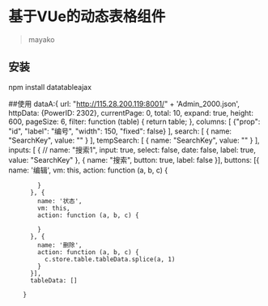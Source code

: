 # 基于VUe的动态表格组件

> mayako

## 安装
npm install datatableajax

##使用
 <my-table :sdata="dataA" style="width: 1200px"></my-table>
 dataA:{
          url: "http://115.28.200.119:8001/" + 'Admin_2000.json',
          httpData: {PowerID: 2302},
          currentPage: 0,
          total: 10,
          expand: true,
          height: 600,
          pageSize: 6,
          filter: function (table) {
            return table;
          },
          columns: [
            {"prop": "id", "label": "编号", "width": 150, "fixed": false}
          ],
          search: [
            {
              name: "SearchKey",
              value: ""
            }
          ],
          tempSearch: [
            {
              name: "SearchKey",
              value: ""
            }
          ],
          inputs: [
            {
//							name: "搜索1",
              input: true,
              select: false,
              date: false,
              label: true,
              value: "SearchKey"
            },
            {
              name: "搜索",
              button: true,
              label: false
            }],
          buttons: [{
            name: '编辑',
            vm: this,
            action: function (a, b, c) {
     
            }
          }, {
            name: '状态',
            vm: this,
            action: function (a, b, c) {

            }
          }, {
            name: '删除',
            action: function (a, b, c) {
              c.store.table.tableData.splice(a, 1)
            }
          }],
          tableData: []

        }
